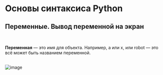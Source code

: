 # Основы синтаксиса Python
## Переменные. Вывод переменной на экран
<br>

**Переменная** — это имя для объекта. Например, a или x, или robot — это всё может быть названием переменной.  
<br>  

![image](https://github.com/user-attachments/assets/f983c194-5b8a-4c55-bbe3-667538728e99)

